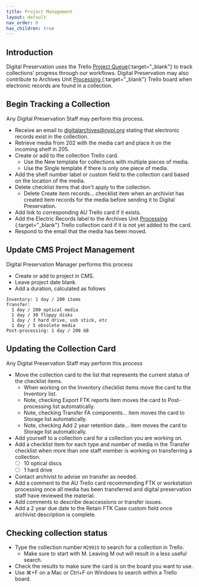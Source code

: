 ```yaml
---
title: Project Management
layout: default
nav_order: 0
has_children: true
---
```


## Introduction
Digital Preservation uses the Trello [Project Queue](https://trello.com/b/OjH0w4HO/digarch-project-queue){:target="_blank"} to track collections' progress through our workflows. Digital Preservation may also contribute to Archives Unit [Processing ](https://trello.com/b/qt21W2Xw/processing){:target="_blank"} Trello board when electronic records are found in a collection.  

## Begin Tracking a Collection
Any Digital Preservation Staff may perform this process.

* Receive an email to digitalarchives@nypl.org stating that electronic records exist in the collection. 
* Retrieve media from 202 with the media cart and place it on the incoming shelf in 205.
* Create or add to the collection Trello card. 
    * Use the New template for collections with multiple pieces of media. 
    * Use the Single template if there is only one piece of media.
* Add the shelf number label or custom field to the collection card based on the location of the media.   
* Delete checklist items that don't apply to the collection.  
    * Delete Create item records... checklist item when an archivist has created item records for the media before sending it to Digital Preservation.
* Add link to corresponding AU Trello card if it exists.
* Add the Electric Records label to the Archives Unit [Processing ](https://trello.com/b/qt21W2Xw/processing){:target="_blank"} Trello collection card if it is not yet added to the card. 
* Respond to the email that the media has been moved.

## Update CMS Project Management
Digital Preservation Manager performs this process

* Create or add to project in CMS.
* Leave project date blank.
* Add a duration, calculated as follows
```
Inventory: 1 day / 200 items
Transfer:
  1 day / 200 optical media
  1 day / 30 floppy disks
  1 day / 3 hard drive, usb stick, etc
  1 day / 5 obsolete media
Post-processing: 1 day / 200 GB
```

## Updating the Collection Card
Any Digital Preservation Staff may perform this process

* Move the collection card to the list that represents the current status of the checklist items.  
    * When working on the Inventory checklist items move the card to the Inventory list.  
    * Note, checking Export FTK reports item moves the card to Post-processing list automatically.  
    * Note, checking Transfer FA components... item moves the card to Storage list automatically.  
    *  Note, checking Add 2 year retention date... item moves the card to Storage list automatically.  
* Add yourself to a collection card for a collection you are working on.  
* Add a checklist item for each type and number of media in the Transfer checklist when more than one staff member is working on transferring a collection.  
    - [ ] 10 optical discs  
    - [ ] 1 hard drive  
* Contact archivist to advise on transfer as needed.
* Add a comment to the AU Trello card recommending FTK or workstation processing once all media has been transferred and digital preservation staff have reviewed the material.  
* Add comments to describe deaccessions or transfer issues.  
* Add a 2 year due date to the Retain FTK Case custom field once archivist description is complete.  

## Checking collection status
* Type the collection number `M29915` to search for a collection in Trello.  
    * Make sure to start with M. Leaving M out will result in a less useful search.  
* Check the results to make sure the card is on the board you want to use.  
* Use ⌘+F on a Mac or Ctrl+F on Windows to search within a Trello board.  

